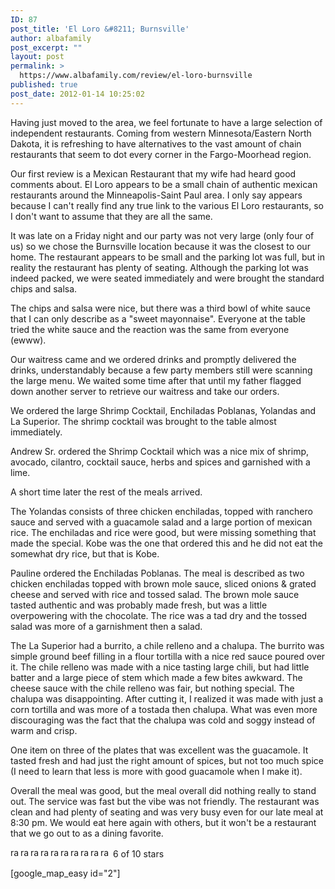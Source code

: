 ```yaml
---
ID: 87
post_title: 'El Loro &#8211; Burnsville'
author: albafamily
post_excerpt: ""
layout: post
permalink: >
  https://www.albafamily.com/review/el-loro-burnsville
published: true
post_date: 2012-01-14 10:25:02
---
```

Having just moved to the area, we feel fortunate to have a large selection of independent restaurants. Coming from western Minnesota/Eastern North Dakota, it is refreshing to have alternatives to the vast amount of chain restaurants that seem to dot every corner in the Fargo-Moorhead region.

Our first review is a Mexican Restaurant that my wife had heard good comments about. El Loro appears to be a small chain of authentic mexican restaurants around the Minneapolis-Saint Paul area. I only say appears because I can't really find any true link to the various El Loro restaurants, so I don't want to assume that they are all the same.

It was late on a Friday night and our party was not very large (only four of us) so we chose the Burnsville location because it was the closest to our home. The restaurant appears to be small and the parking lot was full, but in reality the restaurant has plenty of seating. Although the parking lot was indeed packed, we were seated immediately and were brought the standard chips and salsa.

The chips and salsa were nice, but there was a third bowl of white sauce that I can only describe as a "sweet mayonnaise". Everyone at the table tried the white sauce and the reaction was the same from everyone (ewww).

Our waitress came and we ordered drinks and promptly delivered the drinks, understandably because a few party members still were scanning the large menu. We waited some time after that until my father flagged down another server to retrieve our waitress and take our orders.

We ordered the large Shrimp Cocktail, Enchiladas Poblanas, Yolandas and La Superior. The shrimp cocktail was brought to the table almost immediately.

Andrew Sr. ordered the Shrimp Cocktail which was a nice mix of shrimp, avocado, cilantro, cocktail sauce, herbs and spices and garnished with a lime.

A short time later the rest of the meals arrived.

The Yolandas consists of three chicken enchiladas, topped with ranchero sauce and served with a guacamole salad and a large portion of mexican rice. The enchiladas and rice were good, but were missing something that made the special. Kobe was the one that ordered this and he did not eat the somewhat dry rice, but that is Kobe.

Pauline ordered the Enchiladas Poblanas. The meal is described as two chicken enchiladas topped with brown mole sauce, sliced onions &amp; grated cheese and served with rice and tossed salad. The brown mole sauce tasted authentic and was probably made fresh, but was a little overpowering with the chocolate. The rice was a tad dry and the tossed salad was more of a garnishment then a salad.

The La Superior had a burrito, a chile relleno and a chalupa. The burrito was simple ground beef filling in a flour tortilla with a nice red sauce poured over it. The chile relleno was made with a nice tasting large chili, but had little batter and a large piece of stem which made a few bites awkward. The cheese sauce with the chile relleno was fair, but nothing special. The chalupa was disappointing. After cutting it, I realized it was made with just a corn tortilla and was more of a tostada then chalupa. What was even more discouraging was the fact that the chalupa was cold and soggy instead of warm and crisp.

One item on three of the plates that was excellent was the guacamole. It tasted fresh and had just the right amount of spices, but not too much spice (I need to learn that less is more with good guacamole when I make it).

Overall the meal was good, but the meal overall did nothing really to stand out. The service was fast but the vibe was not friendly. The restaurant was clean and had plenty of seating and was very busy even for our late meal at 8:30 pm. We would eat here again with others, but it won't be a restaurant that we go out to as a dining favorite.

<div><img class="size-full wp-image-90" title="rating_on" src="https://www.albafamily.com/wp-content/uploads/rating_on.gif" alt="rating on" width="16" height="16" /><img class="size-full wp-image-90" title="rating_on" src="https://www.albafamily.com/wp-content/uploads/rating_on.gif" alt="rating on" width="16" height="16" /><img class="size-full wp-image-90" title="rating_on" src="https://www.albafamily.com/wp-content/uploads/rating_on.gif" alt="rating on" width="16" height="16" /><img class="size-full wp-image-90" title="rating_on" src="https://www.albafamily.com/wp-content/uploads/rating_on.gif" alt="rating on" width="16" height="16" /><img class="size-full wp-image-90" title="rating_on" src="https://www.albafamily.com/wp-content/uploads/rating_on.gif" alt="rating on" width="16" height="16" /><img class="size-full wp-image-90" title="rating_on" src="https://www.albafamily.com/wp-content/uploads/rating_on.gif" alt="rating on" width="16" height="16" /><img class="size-full wp-image-89" title="rating_off" src="https://www.albafamily.com/wp-content/uploads/rating_off.gif" alt="rating off" width="16" height="16" /><img class="size-full wp-image-89" title="rating_off" src="https://www.albafamily.com/wp-content/uploads/rating_off.gif" alt="rating off" width="16" height="16" /><img class="size-full wp-image-89" title="rating_off" src="https://www.albafamily.com/wp-content/uploads/rating_off.gif" alt="rating off" width="16" height="16" /><img class="size-full wp-image-89" title="rating_off" src="https://www.albafamily.com/wp-content/uploads/rating_off.gif" alt="rating off" width="16" height="16" /> 6 of 10 stars</div>


[google_map_easy id="2"]